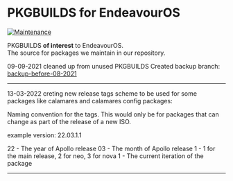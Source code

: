 # PKGBUILDS for EndeavourOS 

[![Maintenance](https://img.shields.io/maintenance/yes/2022.svg)]()

PKGBUILDS **of interest** to EndeavourOS.<br>
The source for packages we maintain in our repository.

09-09-2021 cleaned up from unused PKGBUILDS
Created backup branch:
[backup-before-08-2021](https://github.com/endeavouros-team/PKGBUILDS/tree/backup-before-08-2021)

--- 

13-03-2022 creting new release tags scheme to be used for some packages like calamares and calamares config packages:

Naming convention for the tags. 
This would only be for packages that can change as part of the release of a new ISO.

example version: 22.03.1.1

22 - The year of Apollo release
03 - The month of Apollo release
1 - 1 for the main release, 2 for neo, 3 for nova
1 - The current iteration of the package

---
